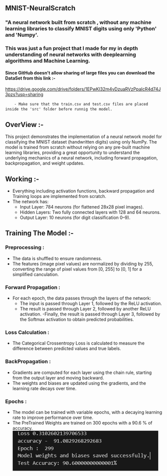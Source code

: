 ## MNIST-NeuralScratch
### "A neural network built from scratch , without any machine learning libraries to classify MNIST digits using only 'Python' and 'Numpy'.
### This was just a fun project that I made for my in depth understanding of neural networks with deeplearning algorithms and Machine Learning.
#### Since GitHub doesn't allow sharing of large files you can download the DataSet from this link :- 
https://drive.google.com/drive/folders/1EPwKl32m4vDzuaRVzPpaIcR4d74J3pzs?usp=sharing
        
        - Make sure that the train.csv and test.csv files are placed inside the 'src' folder before runnig the model.
## **OverView :-** 
This project demonstrates the implementation of a neural network model for classifying the MNIST dataset (handwritten digits) using only NumPy. The model is trained from scratch without relying on any pre-built machine learning libraries, providing a great opportunity to understand the underlying mechanics of a neural network, including forward propagation, backpropagation, and weight updates.

## **Working :-**
- Everything including activation functions, backward propagation and Training loops are implemented from scratch.
- The network has:
  - Input Layer: 784 neurons (for flattened 28x28 pixel images).
  - Hidden Layers: Two fully connected layers with 128 and 64 neurons.
  - Output Layer: 10 neurons (for digit classification 0–9).
## Training The Model :-
### Preprocessing :
- The data is shuffled to ensure randomness.
- The features (image pixel values) are normalized by dividing by 255, converting the range of pixel values from [0, 255] to [0, 1] for a simplified canculation.
### Forward Propagation :
- For each epoch, the data passes through the layers of the network:
   - The input is passed through Layer 1, followed by the ReLU activation.
   - The result is passed through Layer 2, followed by another ReLU activation.
   -Finally, the result is passed through Layer 3, followed by the Softmax activation to obtain predicted probabilities.
### Loss Calculation :
- The Categorical Crossentropy Loss is calculated to measure the difference between predicted values and true labels.
### BackPropagation :
- Gradients are computed for each layer using the chain rule, starting from the output layer and moving backward.
- The weights and biases are updated using the gradients, and the learning rate decays over time.
### Epochs :
- The model can be trained with variable epochs, with a decaying learning rate to improve performance over time.
- The PreTrained Weights are trained on 300 epochs with a 90.6 % of accuracy.
![Result after 300 Epochs](mnist-neural-network/src/Trained_Weights/assets/result.png)
